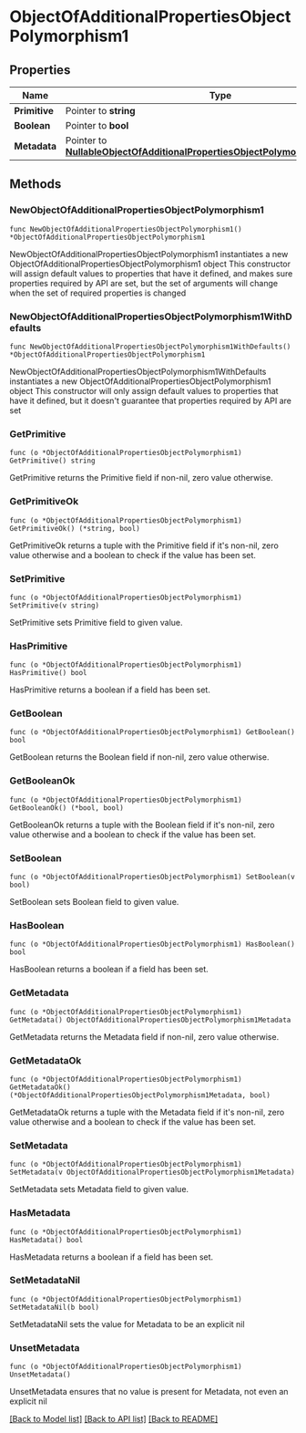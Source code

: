 # ObjectOfAdditionalPropertiesObjectPolymorphism1

## Properties

Name | Type | Description | Notes
------------ | ------------- | ------------- | -------------
**Primitive** | Pointer to **string** |  | [optional] 
**Boolean** | Pointer to **bool** |  | [optional] 
**Metadata** | Pointer to [**NullableObjectOfAdditionalPropertiesObjectPolymorphism1Metadata**](ObjectOfAdditionalPropertiesObjectPolymorphism1Metadata.md) |  | [optional] 

## Methods

### NewObjectOfAdditionalPropertiesObjectPolymorphism1

`func NewObjectOfAdditionalPropertiesObjectPolymorphism1() *ObjectOfAdditionalPropertiesObjectPolymorphism1`

NewObjectOfAdditionalPropertiesObjectPolymorphism1 instantiates a new ObjectOfAdditionalPropertiesObjectPolymorphism1 object
This constructor will assign default values to properties that have it defined,
and makes sure properties required by API are set, but the set of arguments
will change when the set of required properties is changed

### NewObjectOfAdditionalPropertiesObjectPolymorphism1WithDefaults

`func NewObjectOfAdditionalPropertiesObjectPolymorphism1WithDefaults() *ObjectOfAdditionalPropertiesObjectPolymorphism1`

NewObjectOfAdditionalPropertiesObjectPolymorphism1WithDefaults instantiates a new ObjectOfAdditionalPropertiesObjectPolymorphism1 object
This constructor will only assign default values to properties that have it defined,
but it doesn't guarantee that properties required by API are set

### GetPrimitive

`func (o *ObjectOfAdditionalPropertiesObjectPolymorphism1) GetPrimitive() string`

GetPrimitive returns the Primitive field if non-nil, zero value otherwise.

### GetPrimitiveOk

`func (o *ObjectOfAdditionalPropertiesObjectPolymorphism1) GetPrimitiveOk() (*string, bool)`

GetPrimitiveOk returns a tuple with the Primitive field if it's non-nil, zero value otherwise
and a boolean to check if the value has been set.

### SetPrimitive

`func (o *ObjectOfAdditionalPropertiesObjectPolymorphism1) SetPrimitive(v string)`

SetPrimitive sets Primitive field to given value.

### HasPrimitive

`func (o *ObjectOfAdditionalPropertiesObjectPolymorphism1) HasPrimitive() bool`

HasPrimitive returns a boolean if a field has been set.

### GetBoolean

`func (o *ObjectOfAdditionalPropertiesObjectPolymorphism1) GetBoolean() bool`

GetBoolean returns the Boolean field if non-nil, zero value otherwise.

### GetBooleanOk

`func (o *ObjectOfAdditionalPropertiesObjectPolymorphism1) GetBooleanOk() (*bool, bool)`

GetBooleanOk returns a tuple with the Boolean field if it's non-nil, zero value otherwise
and a boolean to check if the value has been set.

### SetBoolean

`func (o *ObjectOfAdditionalPropertiesObjectPolymorphism1) SetBoolean(v bool)`

SetBoolean sets Boolean field to given value.

### HasBoolean

`func (o *ObjectOfAdditionalPropertiesObjectPolymorphism1) HasBoolean() bool`

HasBoolean returns a boolean if a field has been set.

### GetMetadata

`func (o *ObjectOfAdditionalPropertiesObjectPolymorphism1) GetMetadata() ObjectOfAdditionalPropertiesObjectPolymorphism1Metadata`

GetMetadata returns the Metadata field if non-nil, zero value otherwise.

### GetMetadataOk

`func (o *ObjectOfAdditionalPropertiesObjectPolymorphism1) GetMetadataOk() (*ObjectOfAdditionalPropertiesObjectPolymorphism1Metadata, bool)`

GetMetadataOk returns a tuple with the Metadata field if it's non-nil, zero value otherwise
and a boolean to check if the value has been set.

### SetMetadata

`func (o *ObjectOfAdditionalPropertiesObjectPolymorphism1) SetMetadata(v ObjectOfAdditionalPropertiesObjectPolymorphism1Metadata)`

SetMetadata sets Metadata field to given value.

### HasMetadata

`func (o *ObjectOfAdditionalPropertiesObjectPolymorphism1) HasMetadata() bool`

HasMetadata returns a boolean if a field has been set.

### SetMetadataNil

`func (o *ObjectOfAdditionalPropertiesObjectPolymorphism1) SetMetadataNil(b bool)`

 SetMetadataNil sets the value for Metadata to be an explicit nil

### UnsetMetadata
`func (o *ObjectOfAdditionalPropertiesObjectPolymorphism1) UnsetMetadata()`

UnsetMetadata ensures that no value is present for Metadata, not even an explicit nil

[[Back to Model list]](../README.md#documentation-for-models) [[Back to API list]](../README.md#documentation-for-api-endpoints) [[Back to README]](../README.md)


